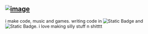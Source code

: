 [![image](https://img.shields.io/badge/Socials-white?style=flat-square&labelColor=121216&logo=github&logoColor=ffffff)](https://shyllis.github.io/shyllis/)
------
i make code, music and games. writing code in ![Static Badge](https://img.shields.io/badge/Haxe-white?style=flat-square&logo=haxe&logoColor=000000) and ![Static Badge](https://img.shields.io/badge/C++-white?style=flat-square&logo=cplusplus&logoColor=000000). i love making silly stuff n shitttt
